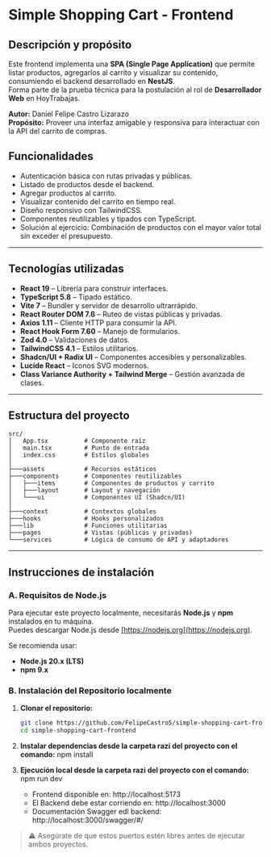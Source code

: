 # Simple Shopping Cart - Frontend

## Descripción y propósito
Este frontend implementa una **SPA (Single Page Application)** que permite listar productos, agregarlos al carrito y visualizar su contenido, consumiendo el backend desarrollado en **NestJS**.  
Forma parte de la prueba técnica para la postulación al rol de **Desarrollador Web** en HoyTrabajas.

**Autor:** Daniel Felipe Castro Lizarazo  
**Propósito:** Proveer una interfaz amigable y responsiva para interactuar con la API del carrito de compras.

## Funcionalidades
- Autenticación básica con rutas privadas y públicas.
- Listado de productos desde el backend.
- Agregar productos al carrito.
- Visualizar contenido del carrito en tiempo real.
- Diseño responsivo con TailwindCSS.
- Componentes reutilizables y tipados con TypeScript.
- Solución al ejercicio: Combinación de productos con el mayor valor total sin exceder el
presupuesto.

---

## Tecnologías utilizadas
- **React 19** – Librería para construir interfaces.
- **TypeScript 5.8** – Tipado estático.
- **Vite 7** – Bundler y servidor de desarrollo ultrarrápido.
- **React Router DOM 7.6** – Ruteo de vistas públicas y privadas.
- **Axios 1.11** – Cliente HTTP para consumir la API.
- **React Hook Form 7.60** – Manejo de formularios.
- **Zod 4.0** – Validaciones de datos.
- **TailwindCSS 4.1** – Estilos utilitarios.
- **Shadcn/UI + Radix UI** – Componentes accesibles y personalizables.
- **Lucide React** – Iconos SVG modernos.
- **Class Variance Authority + Tailwind Merge** – Gestión avanzada de clases.

---

## Estructura del proyecto

```plaintext
src/
│   App.tsx          # Componente raíz
│   main.tsx         # Punto de entrada
│   index.css        # Estilos globales
│
├───assets           # Recursos estáticos
├───components       # Componentes reutilizables
│   ├───items        # Componentes de productos y carrito
│   ├───layout       # Layout y navegación
│   └───ui           # Componentes UI (Shadcn/UI)
│
├───context          # Contextos globales
├───hooks            # Hooks personalizados
├───lib              # Funciones utilitarias
├───pages            # Vistas (públicas y privadas)
└───services         # Lógica de consumo de API y adaptadores
```

---

## Instrucciones de instalación
### A. Requisitos de Node.js
Para ejecutar este proyecto localmente, necesitarás **Node.js** y **npm** instalados en tu máquina.  
Puedes descargar Node.js desde [https://nodejs.org](https://nodejs.org).

Se recomienda usar:
- **Node.js 20.x (LTS)**
- **npm 9.x**

### B. Instalación del Repositorio localmente
1. **Clonar el repositorio:**
   ```bash
   git clone https://github.com/FelipeCastro5/simple-shopping-cart-frontend.git
   cd simple-shopping-cart-frontend

2. **Instalar dependencias desde la carpeta razi del proyecto con el comando:**
    npm install

3. **Ejecución local desde la carpeta razi del proyecto con el comando:**
    npm run dev

    - Frontend disponible en: http://localhost:5173
    - El Backend debe estar corriendo en: http://localhost:3000
    - Documentación Swagger edl backend: http://localhost:3000/swagger/#/
> ⚠️ Asegúrate de que estos puertos estén libres antes de ejecutar ambos proyectos.